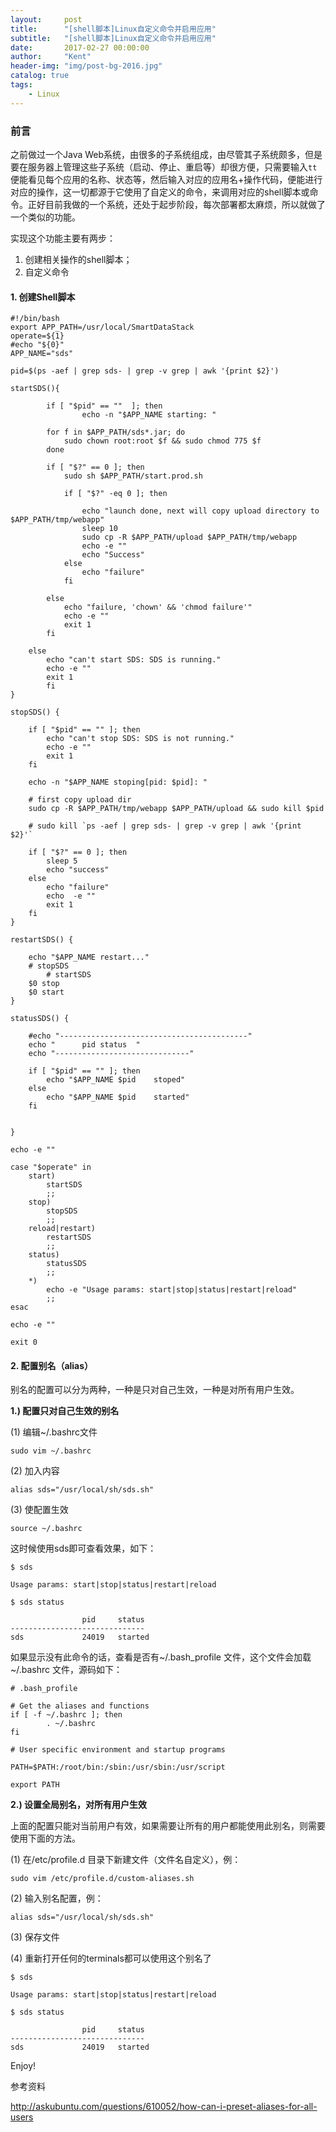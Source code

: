 ```yaml
---
layout:     post
title:      "[shell脚本]Linux自定义命令并启用应用"
subtitle:   "[shell脚本]Linux自定义命令并启用应用"
date:       2017-02-27 00:00:00
author:     "Kent"
header-img: "img/post-bg-2016.jpg"
catalog: true
tags:
    - Linux
---
```


### **前言**

之前做过一个Java Web系统，由很多的子系统组成，由尽管其子系统颇多，但是要在服务器上管理这些子系统（启动、停止、重启等）却很方便，只需要输入`tt` 便能看见每个应用的名称、状态等，然后输入对应的应用名+操作代码，便能进行对应的操作，这一切都源于它使用了自定义的命令，来调用对应的shell脚本或命令。正好目前我做的一个系统，还处于起步阶段，每次部署都太麻烦，所以就做了一个类似的功能。

实现这个功能主要有两步：

 1. 创建相关操作的shell脚本；
 2. 自定义命令

#### **1. 创建Shell脚本**

```
#!/bin/bash
export APP_PATH=/usr/local/SmartDataStack
operate=${1}
#echo "${0}"
APP_NAME="sds"

pid=$(ps -aef | grep sds- | grep -v grep | awk '{print $2}')

startSDS(){

        if [ "$pid" == ""  ]; then
                echo -n "$APP_NAME starting: "
		
		for f in $APP_PATH/sds*.jar; do
  			sudo chown root:root $f && sudo chmod 775 $f
		done
		
		if [ "$?" == 0 ]; then 
			sudo sh $APP_PATH/start.prod.sh                      
			
			if [ "$?" -eq 0 ]; then
				
				echo "launch done, next will copy upload directory to $APP_PATH/tmp/webapp"
				sleep 10
				sudo cp -R $APP_PATH/upload $APP_PATH/tmp/webapp
				echo -e ""
				echo "Success"
			else
				echo "failure"
			fi

		else
			echo "failure, 'chown' && 'chmod failure'"
			echo -e ""
			exit 1
		fi
		
	else 
		echo "can't start SDS: SDS is running."
		echo -e ""
		exit 1       
        fi
}

stopSDS() {
	
	if [ "$pid" == "" ]; then
		echo "can't stop SDS: SDS is not running."
		echo -e ""
		exit 1
	fi

	echo -n "$APP_NAME stoping[pid: $pid]: "	

	# first copy upload dir
	sudo cp -R $APP_PATH/tmp/webapp $APP_PATH/upload && sudo kill $pid	

	# sudo kill `ps -aef | grep sds- | grep -v grep | awk '{print $2}'`
	
	if [ "$?" == 0 ]; then	
		sleep 5
		echo "success"
	else
		echo "failure"
		echo  -e ""
		exit 1
	fi
}

restartSDS() {
        
	echo "$APP_NAME restart..."
	# stopSDS
        # startSDS
	$0 stop
	$0 start
}

statusSDS() {
	
	#echo "------------------------------------------"
	echo "		pid	status	"
	echo "------------------------------"	

	if [ "$pid" == "" ]; then
		echo "$APP_NAME	$pid	stoped"
	else
		echo "$APP_NAME	$pid	started"
	fi
	
	
}

echo -e ""

case "$operate" in
	start)
		startSDS
		;;
	stop)
		stopSDS
		;;
	reload|restart)
		restartSDS
		;;
	status)
		statusSDS
		;;
	*)
		echo -e "Usage params: start|stop|status|restart|reload"
		;;
esac		

echo -e ""

exit 0

```

#### **2. 配置别名（alias）**

别名的配置可以分为两种，一种是只对自己生效，一种是对所有用户生效。

**1.) 配置只对自己生效的别名**

(1) 编辑~/.bashrc文件
```
sudo vim ~/.bashrc 
```

(2) 加入内容

```
alias sds="/usr/local/sh/sds.sh"
```

(3) 使配置生效
```
source ~/.bashrc
```

这时候使用sds即可查看效果，如下：

```
$ sds

Usage params: start|stop|status|restart|reload

$ sds status

                pid     status
------------------------------
sds				24019   started

```

如果显示没有此命令的话，查看是否有~/.bash_profile 文件，这个文件会加载~/.bashrc 文件，源码如下：

```
# .bash_profile

# Get the aliases and functions
if [ -f ~/.bashrc ]; then
        . ~/.bashrc
fi

# User specific environment and startup programs

PATH=$PATH:/root/bin:/sbin:/usr/sbin:/usr/script

export PATH
```

**2.) 设置全局别名，对所有用户生效**

上面的配置只能对当前用户有效，如果需要让所有的用户都能使用此别名，则需要使用下面的方法。

(1) 在/etc/profile.d 目录下新建文件（文件名自定义），例：

```
sudo vim /etc/profile.d/custom-aliases.sh
```

(2) 输入别名配置，例：

```
alias sds="/usr/local/sh/sds.sh"
```

(3) 保存文件

(4) 重新打开任何的terminals都可以使用这个别名了


```
$ sds

Usage params: start|stop|status|restart|reload

$ sds status

                pid     status
------------------------------
sds				24019   started

```

Enjoy!

参考资料

http://askubuntu.com/questions/610052/how-can-i-preset-aliases-for-all-users